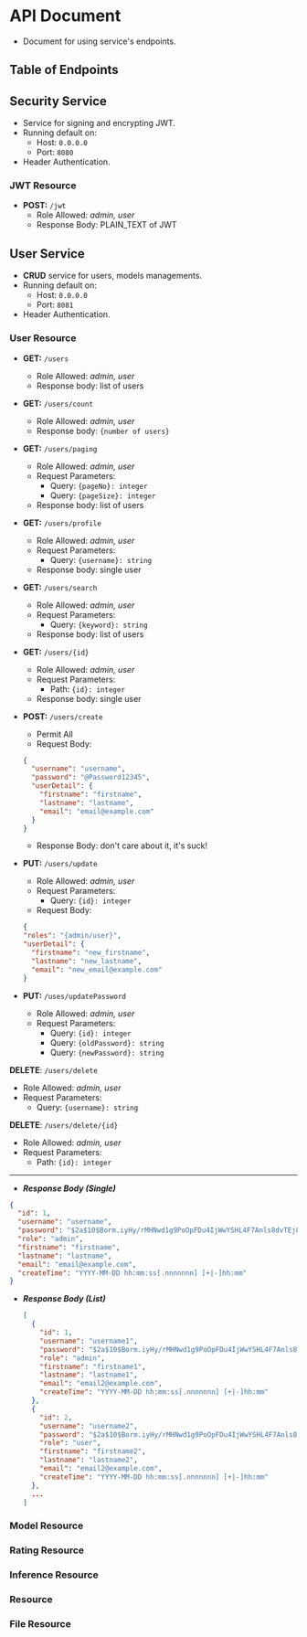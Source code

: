 # API Document

- Document for using service's endpoints.

## Table of Endpoints

## Security Service

- Service for signing and encrypting JWT.
- Running default on:
  - Host: `0.0.0.0`
  - Port: `8080`
- Header Authentication.

### JWT Resource

- **POST:** `/jwt`
  - Role Allowed: _admin, user_
  - Response Body: PLAIN_TEXT of JWT

## User Service

- **CRUD** service for users, models managements.
- Running default on:
  - Host: `0.0.0.0`
  - Port: `8081`
- Header Authentication.

### User Resource

- **GET:** `/users`

  - Role Allowed: _admin, user_
  - Response body: list of users

- **GET:** `/users/count`

  - Role Allowed: _admin, user_
  - Response body: `{number of users}`

- **GET:** `/users/paging`

  - Role Allowed: _admin, user_
  - Request Parameters:
    - Query: `{pageNo}: integer`
    - Query: `{pageSize}: integer`
  - Response body: list of users

- **GET:** `/users/profile`

  - Role Allowed: _admin, user_
  - Request Parameters:
    - Query: `{username}: string`
  - Response body: single user

- **GET:** `/users/search`

  - Role Allowed: _admin, user_
  - Request Parameters:
    - Query: `{keyword}: string`
  - Response body: list of users

- **GET:** `/users/{id}`

  - Role Allowed: _admin, user_
  - Request Parameters:
    - Path: `{id}: integer`
  - Response body: single user

- **POST:** `/users/create`

  - Permit All
  - Request Body:

  ```json
  {
    "username": "username",
    "password": "@Password12345",
    "userDetail": {
      "firstname": "firstname",
      "lastname": "lastname",
      "email": "email@example.com"
    }
  }
  ```

  - Response Body: don't care about it, it's suck!

- **PUT:** `/users/update`

  - Role Allowed: _admin, user_
  - Request Parameters:
    - Query: `{id}: integer`
  - Request Body:

  ```json
  {
  "roles": "{admin/user}",
  "userDetail": {
    "firstname": "new_firstname",
    "lastname": "new_lastname",
    "email": "new_email@example.com"
  }
  ```

- **PUT:** `/uses/updatePassword`

  - Role Allowed: _admin, user_
  - Request Parameters:
    - Query: `{id}: integer`
    - Query: `{oldPassword}: string`
    - Query: `{newPassword}: string`

**DELETE**: `/users/delete`

- Role Allowed: _admin, user_
- Request Parameters:
  - Query: `{username}: string`

**DELETE**: `/users/delete/{id}`

- Role Allowed: _admin, user_
- Request Parameters:
  - Path: `{id}: integer`

---

- **_Response Body (Single)_**

```json
{
  "id": 1,
  "username": "username",
  "password": "$2a$10$Borm.iyHy/rMHNwd1g9PoOpFDu4IjWwYSHL4F7Anls8dvTEj8K6aG",
  "role": "admin",
  "firstname": "firstname",
  "lastname": "lastname",
  "email": "email@example.com",
  "createTime": "YYYY-MM-DD hh:mm:ss[.nnnnnnn] [+|-]hh:mm"
}
```

- **_Response Body (List)_**

  ```json
  [
    {
      "id": 1,
      "username": "username1",
      "password": "$2a$10$Borm.iyHy/rMHNwd1g9PoOpFDu4IjWwYSHL4F7Anls8dvTEj8K6aG",
      "role": "admin",
      "firstname": "firstname1",
      "lastname": "lastname1",
      "email": "email2@example.com",
      "createTime": "YYYY-MM-DD hh:mm:ss[.nnnnnnn] [+|-]hh:mm"
    },
    {
      "id": 2,
      "username": "username2",
      "password": "$2a$10$Borm.iyHy/rMHNwd1g9PoOpFDu4IjWwYSHL4F7Anls8dvTEj8K6aG",
      "role": "user",
      "firstname": "firstname2",
      "lastname": "lastname2",
      "email": "email2@example.com",
      "createTime": "YYYY-MM-DD hh:mm:ss[.nnnnnnn] [+|-]hh:mm"
    },
    ...
  ]
  ```

### Model Resource

### Rating Resource

### Inference Resource

### Resource

### File Resource
